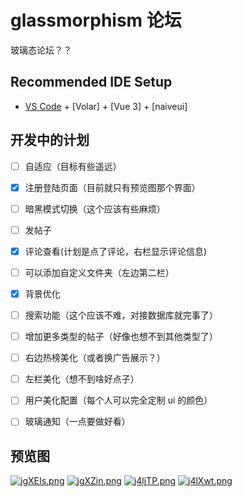 # glassmorphism 论坛

玻璃态论坛？？

## Recommended IDE Setup

- [VS Code](https://code.visualstudio.com/) + [Volar] + [Vue 3] + [naiveui]

## 开发中的计划

- [ ] 自适应（目标有些遥远）

- [x] 注册登陆页面（目前就只有预览图那个界面）

- [ ] 暗黑模式切换（这个应该有些麻烦）

- [ ] 发帖子

- [x] 评论查看(计划是点了评论，右栏显示评论信息)

- [ ] 可以添加自定义文件夹（左边第二栏）

- [x] 背景优化

- [ ] 搜索功能（这个应该不难，对接数据库就完事了）

- [ ] 增加更多类型的帖子（好像也想不到其他类型了）

- [ ] 右边热榜美化（或者换广告展示？）

- [ ] 左栏美化（想不到啥好点子）

- [ ] 用户美化配置（每个人可以完全定制 ui 的颜色）

- [ ] 玻璃通知（一点要做好看）

## 预览图

[![jgXEIs.png](https://s1.ax1x.com/2022/07/12/jgXEIs.png)](https://imgtu.com/i/jgXEIs)
[![jgXZin.png](https://s1.ax1x.com/2022/07/12/jgXZin.png)](https://imgtu.com/i/jgXZin)
[![j4ljTP.png](https://s1.ax1x.com/2022/07/15/j4ljTP.png)](https://imgtu.com/i/j4ljTP)
[![j4lXwt.png](https://s1.ax1x.com/2022/07/15/j4lXwt.png)](https://imgtu.com/i/j4lXwt)
